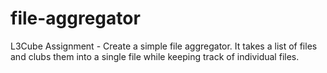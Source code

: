 # file-aggregator
L3Cube Assignment - Create a simple file aggregator. It takes a list of files and clubs them into a single file while keeping track of individual files.
